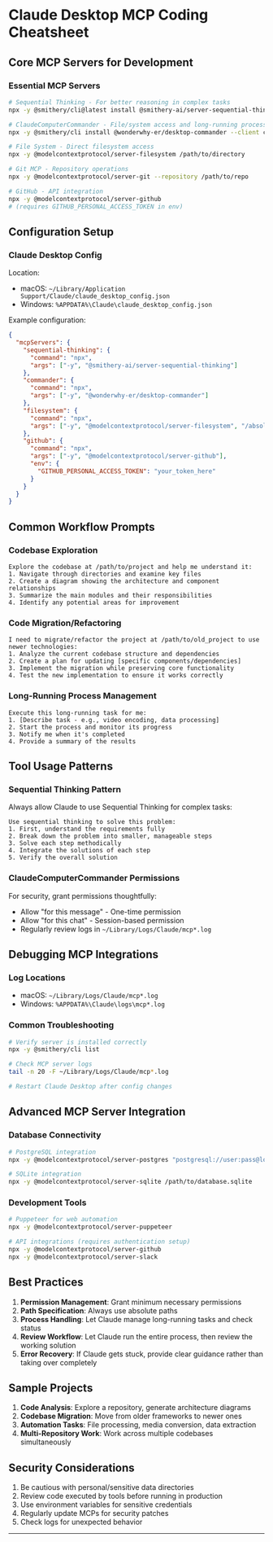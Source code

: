 # Claude Desktop MCP Coding Cheatsheet

## Core MCP Servers for Development

### Essential MCP Servers

```bash
# Sequential Thinking - For better reasoning in complex tasks
npx -y @smithery/cli@latest install @smithery-ai/server-sequential-thinking --client claude

# ClaudeComputerCommander - File/system access and long-running processes
npx -y @smithery/cli install @wonderwhy-er/desktop-commander --client claude

# File System - Direct filesystem access
npx -y @modelcontextprotocol/server-filesystem /path/to/directory

# Git MCP - Repository operations
npx -y @modelcontextprotocol/server-git --repository /path/to/repo

# GitHub - API integration
npx -y @modelcontextprotocol/server-github
# (requires GITHUB_PERSONAL_ACCESS_TOKEN in env)

```

## Configuration Setup

### Claude Desktop Config

Location:

-   macOS: `~/Library/Application Support/Claude/claude_desktop_config.json`
-   Windows: `%APPDATA%\Claude\claude_desktop_config.json`

Example configuration:

```json
{
  "mcpServers": {
    "sequential-thinking": {
      "command": "npx",
      "args": ["-y", "@smithery-ai/server-sequential-thinking"]
    },
    "commander": {
      "command": "npx",
      "args": ["-y", "@wonderwhy-er/desktop-commander"]
    },
    "filesystem": {
      "command": "npx",
      "args": ["-y", "@modelcontextprotocol/server-filesystem", "/absolute/path/to/code"]
    },
    "github": {
      "command": "npx",
      "args": ["-y", "@modelcontextprotocol/server-github"],
      "env": {
        "GITHUB_PERSONAL_ACCESS_TOKEN": "your_token_here"
      }
    }
  }
}

```

## Common Workflow Prompts

### Codebase Exploration

```
Explore the codebase at /path/to/project and help me understand it:
1. Navigate through directories and examine key files
2. Create a diagram showing the architecture and component relationships
3. Summarize the main modules and their responsibilities
4. Identify any potential areas for improvement

```

### Code Migration/Refactoring

```
I need to migrate/refactor the project at /path/to/old_project to use newer technologies:
1. Analyze the current codebase structure and dependencies
2. Create a plan for updating [specific components/dependencies]
3. Implement the migration while preserving core functionality
4. Test the new implementation to ensure it works correctly

```

### Long-Running Process Management

```
Execute this long-running task for me:
1. [Describe task - e.g., video encoding, data processing]
2. Start the process and monitor its progress
3. Notify me when it's completed
4. Provide a summary of the results

```

## Tool Usage Patterns

### Sequential Thinking Pattern

Always allow Claude to use Sequential Thinking for complex tasks:

```
Use sequential thinking to solve this problem:
1. First, understand the requirements fully
2. Break down the problem into smaller, manageable steps
3. Solve each step methodically
4. Integrate the solutions of each step
5. Verify the overall solution

```

### ClaudeComputerCommander Permissions

For security, grant permissions thoughtfully:

-   Allow "for this message" - One-time permission
-   Allow "for this chat" - Session-based permission
-   Regularly review logs in `~/Library/Logs/Claude/mcp*.log`

## Debugging MCP Integrations

### Log Locations

-   macOS: `~/Library/Logs/Claude/mcp*.log`
-   Windows: `%APPDATA%\Claude\logs\mcp*.log`

### Common Troubleshooting

```bash
# Verify server is installed correctly
npx -y @smithery/cli list

# Check MCP server logs
tail -n 20 -F ~/Library/Logs/Claude/mcp*.log

# Restart Claude Desktop after config changes

```

## Advanced MCP Server Integration

### Database Connectivity

```bash
# PostgreSQL integration
npx -y @modelcontextprotocol/server-postgres "postgresql://user:pass@localhost/db"

# SQLite integration
npx -y @modelcontextprotocol/server-sqlite /path/to/database.sqlite

```

### Development Tools

```bash
# Puppeteer for web automation
npx -y @modelcontextprotocol/server-puppeteer

# API integrations (requires authentication setup)
npx -y @modelcontextprotocol/server-github
npx -y @modelcontextprotocol/server-slack

```

## Best Practices

1.  **Permission Management**: Grant minimum necessary permissions
2.  **Path Specification**: Always use absolute paths
3.  **Process Handling**: Let Claude manage long-running tasks and check status
4.  **Review Workflow**: Let Claude run the entire process, then review the working solution
5.  **Error Recovery**: If Claude gets stuck, provide clear guidance rather than taking over completely

## Sample Projects

1.  **Code Analysis**: Explore a repository, generate architecture diagrams
2.  **Codebase Migration**: Move from older frameworks to newer ones
3.  **Automation Tasks**: File processing, media conversion, data extraction
4.  **Multi-Repository Work**: Work across multiple codebases simultaneously

## Security Considerations

1.  Be cautious with personal/sensitive data directories
2.  Review code executed by tools before running in production
3.  Use environment variables for sensitive credentials
4.  Regularly update MCPs for security patches
5.  Check logs for unexpected behavior

----------
